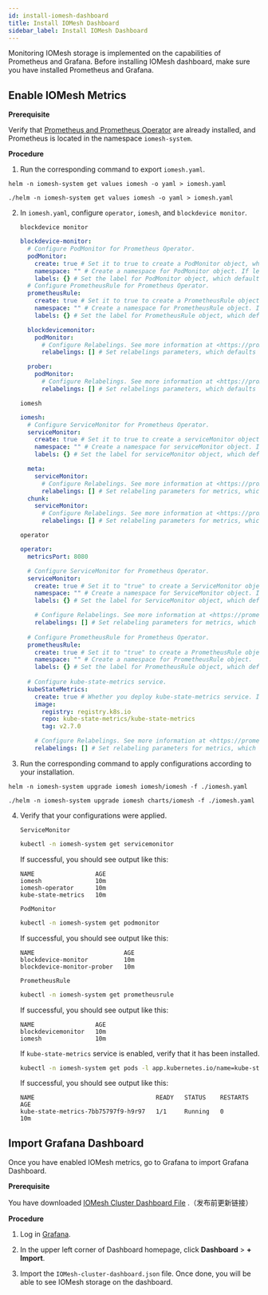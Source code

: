 ```yaml
---
id: install-iomesh-dashboard
title: Install IOMesh Dashboard
sidebar_label: Install IOMesh Dashboard
---
```


Monitoring IOMesh storage is implemented on the capabilities of Prometheus and Grafana. Before installing IOMesh dashboard, make sure you have installed Prometheus and Grafana.

## Enable IOMesh Metrics

**Prerequisite**

Verify that [Prometheus and Prometheus Operator](https://github.com/prometheus-operator/prometheus-operator#quickstart) are already installed, and Prometheus is located in the namespace `iomesh-system`.

**Procedure**

1. Run the corresponding command to export `iomesh.yaml`.

<!--DOCUSAURUS_CODE_TABS-->

<!--Quick/Custom-->
```shell
helm -n iomesh-system get values iomesh -o yaml > iomesh.yaml
```
<!--Offline-->
```shell
./helm -n iomesh-system get values iomesh -o yaml > iomesh.yaml
```
<!--END_DOCUSAURUS_CODE_TABS-->


2. In `iomesh.yaml`, configure `operator`, `iomesh`, and `blockdevice monitor`.

    `blockdevice monitor`   
    ```yaml
    blockdevice-monitor:
      # Configure PodMonitor for Prometheus Operator.
      podMonitor:
        create: true # Set it to true to create a PodMonitor object, which defaults to false.
        namespace: "" # Create a namespace for PodMonitor object. If left blank, "iomesh-system" will be specified.
        labels: {} # Set the label for PodMonitor object, which defaults to blank.
      # Configure PrometheusRule for Prometheus Operator.
      prometheusRule:
        create: true # Set it to true to create a PrometheusRule object, which defaults to false.
        namespace: "" # Create a namespace for PrometheusRule object. If left blank, "iomesh-system" will be specified.
        labels: {} # Set the label for PrometheusRule object, which defaults to blank.
   
      blockdevicemonitor:
        podMonitor:
          # Configure Relabelings. See more information at <https://prometheus.io/docs/prometheus/latest/configuration/configuration/#relabel_config>. 
          relabelings: [] # Set relabelings parameters, which defaults to blank.

      prober:
        podMonitor:
          # Configure Relabelings. See more information at <https://prometheus.io/docs/prometheus/latest/configuration/configuration/#relabel_config>. 
          relabelings: [] # Set relabelings parameters, which defaults to blank.
    ```
    `iomesh` 
    ```yaml
    iomesh:
      # Configure ServiceMonitor for Prometheus Operator.
      serviceMonitor:
        create: true # Set it to true to create a serviceMonitor object, which defaults to false.
        namespace: "" # Create a namespace for serviceMonitor object. If left blank, "iomesh-system" will be specified.
        labels: {} # Set the label for serviceMonitor object, which defaults to blank. 

      meta:
        serviceMonitor:
          # Configure Relabelings. See more information at <https://prometheus.io/docs/prometheus/latest/configuration/configuration/#relabel_config>.
          relabelings: [] # Set relabeling parameters for metrics, which defaults to blank.
      chunk:
        serviceMonitor:
          # Configure Relabelings. See more information at <https://prometheus.io/docs/prometheus/latest/configuration/configuration/#relabel_config>.  
          relabelings: [] # Set relabeling parameters for metrics, which defaults to blank.
    ```
    `operator`
    ```yaml
    operator:
      metricsPort: 8080

      # Configure ServiceMonitor for Prometheus Operator.
      serviceMonitor: 
        create: true # Set it to "true" to create a ServiceMonitor object, which defaults to "false".
        namespace: "" # Create a namespace for ServiceMonitor object. If left blank, "iomesh-system" will be specified.
        labels: {} # Set the label for ServiceMonitor object, which defaults to blank.

        # Configure Relabelings. See more information at <https://prometheus.io/docs/prometheus/latest/configuration/configuration/#relabel_config>
        relabelings: [] # Set relabeling parameters for metrics, which defaults to blank.
      
      # Configure PrometheusRule for Prometheus Operator.
      prometheusRule:
        create: true # Set it to "true" to create a PrometheusRule object, which defaults to "false".
        namespace: "" # Create a namespace for PrometheusRule object.  If left blank, "iomesh-system" will be specified.
        labels: {} # Set the label for PrometheusRule object, which defaults to blank.
  
      # Configure kube-state-metrics service.
      kubeStateMetrics:
        create: true # Whether you deploy kube-state-metrics service. If it is already deployed, set it to false.
        image:
          registry: registry.k8s.io
          repo: kube-state-metrics/kube-state-metrics
          tag: v2.7.0

        # Configure Relabelings. See more information at <https://prometheus.io/docs/prometheus/latest/configuration/configuration/#relabel_config>
        relabelings: [] # Set relabeling parameters for metrics, which defaults to blank.
    ```

3. Run the corresponding command to apply configurations according to your installation.

<!--DOCUSAURUS_CODE_TABS-->

<!--Quick/Custom-->
```shell
helm -n iomesh-system upgrade iomesh iomesh/iomesh -f ./iomesh.yaml
```
<!--Offline-->
```shell
./helm -n iomesh-system upgrade iomesh charts/iomesh -f ./iomesh.yaml
```
<!--END_DOCUSAURUS_CODE_TABS-->

4. Verify that your configurations were applied.

    `ServiceMonitor`
    ```bash
    kubectl -n iomesh-system get servicemonitor
    ```

    If successful, you should see output like this:

    ```output
    NAME                 AGE
    iomesh               10m
    iomesh-operator      10m
    kube-state-metrics   10m
    ````
    
    `PodMonitor`

    ```bash
    kubectl -n iomesh-system get podmonitor
    ```
    If successful, you should see output like this:

    ```output
    NAME                         AGE
    blockdevice-monitor          10m
    blockdevice-monitor-prober   10m
    ```
    
    `PrometheusRule`

    ```bash
    kubectl -n iomesh-system get prometheusrule
    ```

    If successful, you should see output like this:
    
    ```output
    NAME                 AGE
    blockdevicemonitor   10m
    iomesh               10m
    ```

    If `kube-state-metrics` service is enabled, verify that it has been installed.

    ```bash
    kubectl -n iomesh-system get pods -l app.kubernetes.io/name=kube-state-metrics
    ```

    If successful, you should see output like this:
    ```output
    NAME                                  READY   STATUS    RESTARTS   AGE
    kube-state-metrics-7bb75797f9-h9r97   1/1     Running   0          10m
    ```

## Import Grafana Dashboard

Once you have enabled IOMesh metrics, go to Grafana to import Grafana Dashboard.

**Prerequisite**

You have downloaded [IOMesh Cluster Dashboard File](https://iomesh.run/dashboard/iomesh-cluster-dashboard.json) .（发布前更新链接）

**Procedure**

1. Log in [Grafana](https://grafana.com/auth/sign-in/?plcmt=top-nav&cta=myaccount).

2. In the upper left corner of Dashboard homepage, click **Dashboard** > **+ Import**. 

3. Import the `IOMesh-cluster-dashboard.json` file. Once done, you will be able to see IOMesh storage on the dashboard.





